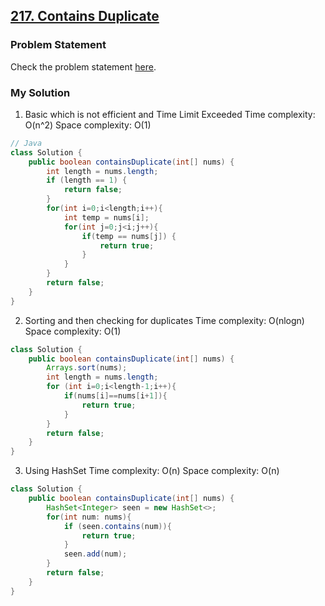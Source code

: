 ## [217. Contains Duplicate](https://leetcode.com/problems/contains-duplicate/description)

### Problem Statement
Check the problem statement [here](https://leetcode.com/problems/contains-duplicate/description).

### My Solution

1. Basic which is not efficient and Time Limit Exceeded
Time complexity: O(n^2)
Space complexity: O(1)
```java
// Java
class Solution {
    public boolean containsDuplicate(int[] nums) {
        int length = nums.length;
        if (length == 1) {
            return false;
        }
        for(int i=0;i<length;i++){
            int temp = nums[i];
            for(int j=0;j<i;j++){
                if(temp == nums[j]) {
                    return true;
                }
            }
        }
        return false;
    }
}
```

2. Sorting and then checking for duplicates
Time complexity: O(nlogn)
Space complexity: O(1)
```java
class Solution {
    public boolean containsDuplicate(int[] nums) {
        Arrays.sort(nums);
        int length = nums.length;
        for (int i=0;i<length-1;i++){
            if(nums[i]==nums[i+1]){
                return true;
            }
        }
        return false;
    }
}
```

3. Using HashSet
Time complexity: O(n)
Space complexity: O(n)
```java
class Solution {
    public boolean containsDuplicate(int[] nums) {
        HashSet<Integer> seen = new HashSet<>;
        for(int num: nums){
            if (seen.contains(num)){
                return true;
            }
            seen.add(num);
        }
        return false;
    }
}
```